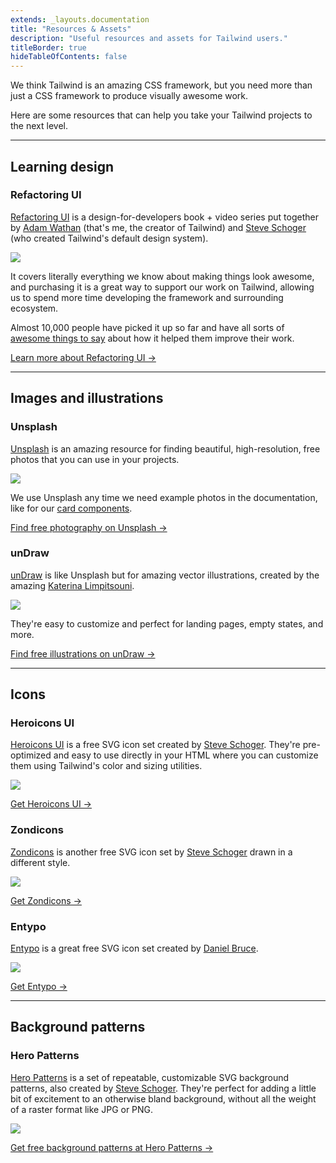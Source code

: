 ```yaml
---
extends: _layouts.documentation
title: "Resources & Assets"
description: "Useful resources and assets for Tailwind users."
titleBorder: true
hideTableOfContents: false
---
```


We think Tailwind is an amazing CSS framework, but you need more than just a CSS framework to produce visually awesome work.

Here are some resources that can help you take your Tailwind projects to the next level.

---

## Learning design

### Refactoring UI

[Refactoring UI](https://refactoringui.com/book) is a design-for-developers book + video series put together by [Adam Wathan](https://twitter.com/adamwathan) (that's me, the creator of Tailwind) and [Steve Schoger](https://twitter.com/steveschoger) (who created Tailwind's default design system).

[![](/img/resources/refactoring-ui.png)](https://refactoringui.com/book)

It covers literally everything we know about making things look awesome, and purchasing it is a great way to support our work on Tailwind, allowing us to spend more time developing the framework and surrounding ecosystem.

Almost 10,000 people have picked it up so far and have all sorts of [awesome things to say](https://refactoringui.com/book/kind-words/) about how it helped them improve their work.

[Learn more about Refactoring UI &rarr;](https://refactoringui.com/book)

---

## Images and illustrations

### Unsplash

[Unsplash](https://unsplash.com/) is an amazing resource for finding beautiful, high-resolution, free photos that you can use in your projects.

[![](/img/resources/unsplash.jpg)](https://unsplash.com/)

We use Unsplash any time we need example photos in the documentation, like for our [card components](/components/cards).

[Find free photography on Unsplash &rarr;](https://unsplash.com)

### unDraw

[unDraw](https://undraw.co/) is like Unsplash but for amazing vector illustrations, created by the amazing [Katerina Limpitsouni](https://twitter.com/ninalimpi).

[![](/img/resources/undraw.png)](https://undraw.co/)

They're easy to customize and perfect for landing pages, empty states, and more.

[Find free illustrations on unDraw &rarr;](https://undraw.co/)

---

## Icons

### Heroicons UI

[Heroicons UI](https://github.com/sschoger/heroicons-ui) is a free SVG icon set created by [Steve Schoger](https://twitter.com/steveschoger). They're pre-optimized and easy to use directly in your HTML where you can customize them using Tailwind's color and sizing utilities.

[![](/img/resources/heroicons-ui.png)](https://github.com/sschoger/heroicons-ui)

[Get Heroicons UI &rarr;](https://github.com/sschoger/heroicons-ui)

### Zondicons

[Zondicons](http://www.zondicons.com/) is another free SVG icon set by [Steve Schoger](https://twitter.com/steveschoger) drawn in a different style.

[![](/img/resources/zondicons.png)](http://www.zondicons.com/)

[Get Zondicons &rarr;](http://www.zondicons.com/)

### Entypo

[Entypo](http://www.entypo.com/) is a great free SVG icon set created by [Daniel Bruce](http://www.danielbruce.se/).

[![](/img/resources/entypo.png)](http://www.entypo.com/)

[Get Entypo &rarr;](https://github.com/adamwathan/entypo-optimized)

---

## Background patterns

### Hero Patterns

[Hero Patterns](http://www.heropatterns.com/) is a set of repeatable, customizable SVG background patterns, also created by [Steve Schoger](https://twitter.com/steveschoger). They're perfect for adding a little bit of excitement to an otherwise bland background, without all the weight of a raster format like JPG or PNG.

[![](/img/resources/hero-patterns.png)](http://www.heropatterns.com/)

[Get free background patterns at Hero Patterns &rarr;](http://www.heropatterns.com/)
